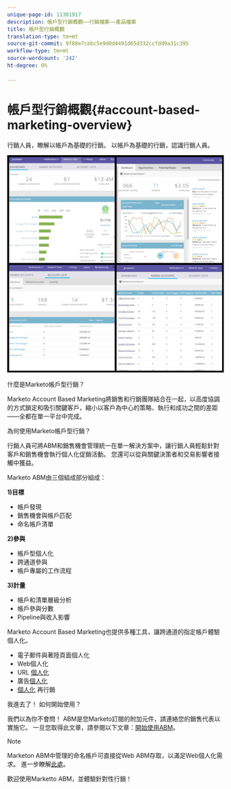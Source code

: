 ```yaml
---
unique-page-id: 11381917
description: 帳戶型行銷概觀——行銷檔案——產品檔案
title: 帳戶型行銷概觀
translation-type: tm+mt
source-git-commit: 9f88e7cebc5e9d0d4491d65d332ccfdd9a31c395
workflow-type: tm+mt
source-wordcount: '242'
ht-degree: 0%

---
```



# 帳戶型行銷概觀{#account-based-marketing-overview}

行銷人員，瞭解以帳戶為基礎的行銷。 以帳戶為基礎的行銷，認識行銷人員。

![](assets/photo-collage.png)

什麼是Marketo帳戶型行銷？

Marketo Account Based Marketing將銷售和行銷團隊結合在一起，以高度協調的方式鎖定和吸引關鍵客戶，縮小以客戶為中心的策略、執行和成功之間的差距——全都在單一平台中完成。

為何使用Marketo帳戶型行銷？

行銷人員可將ABM和銷售機會管理統一在單一解決方案中，讓行銷人員輕鬆針對客戶和銷售機會執行個人化促銷活動。 您還可以從與關鍵決策者和交易影響者接觸中獲益。

Marketo ABM由三個組成部分組成：

**1)目標**

* 帳戶發現
* 銷售機會與帳戶匹配
* 命名帳戶清單

**2)參與**

* 帳戶型個人化
* 跨通道參與
* 帳戶專屬的工作流程

**3)計量**

* 帳戶和清單層級分析
* 帳戶參與分數
* Pipeline與收入影響

Marketo Account Based Marketing也提供多種工具，讓跨通道的指定帳戶體驗個人化。

* 電子郵件與著陸頁面個人化
* Web個人化
* URL [個人化](/help/marketo/product-docs/demand-generation/landing-pages/personalizing-landing-pages/enable-personalized-urls-for-your-account.md)
* 廣告[個人化](/help/marketo/product-docs/demand-generation/facebook/create-a-custom-audience-in-facebook.md)
* [個人化](/help/marketo/product-docs/web-personalization/website-retargeting/retargeting-with-web-personalization-data.md) 再行銷

我進去了！ 如何開始使用？

我們以為你不會問！ ABM是您Marketo訂閱的附加元件，請連絡您的銷售代表以實施它。 一旦您取得此文章，請參閱以下文章：[開始使用ABM](/help/marketo/product-docs/target-account-management/setup-tam/getting-started-with-abm.md)。

>[!NOTE]
>
>Marketon ABM中管理的命名帳戶可直接從Web ABM存取，以滿足Web個人化需求。 進一步瞭解[此處](/help/marketo/product-docs/web-personalization/account-based-web-marketing/account-based-web-marketing-with-abm.md)。

歡迎使用Marketto ABM，並體驗針對性行銷！

